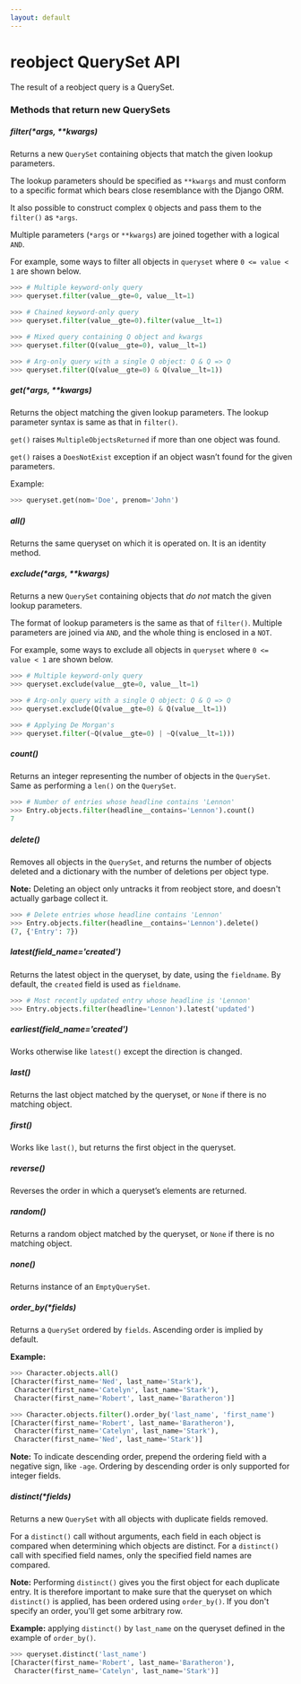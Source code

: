 ```yaml
---
layout: default
---
```


# [](#header-1)reobject QuerySet API

The result of a reobject query is a QuerySet.

### [](#header-2)Methods that return new QuerySets


##### [](#header-5)filter(*args, **kwargs)

Returns a new `QuerySet` containing objects that match the given lookup
parameters.

The lookup parameters should be specified as `**kwargs` and must conform to a
specific format which bears close resemblance with the Django ORM.

It also possible to construct complex `Q` objects and pass them to the
`filter()` as `*args`.

Multiple parameters (`*args` or `**kwargs`) are joined together with a logical
`AND`.

For example, some ways to filter all objects in `queryset` where
`0 <= value < 1` are shown below.

```py
>>> # Multiple keyword-only query
>>> queryset.filter(value__gte=0, value__lt=1)
```

```py
>>> # Chained keyword-only query
>>> queryset.filter(value__gte=0).filter(value__lt=1)
```

```py
>>> # Mixed query containing Q object and kwargs
>>> queryset.filter(Q(value__gte=0), value__lt=1)
```

```py
>>> # Arg-only query with a single Q object: Q & Q => Q
>>> queryset.filter(Q(value__gte=0) & Q(value__lt=1))
```

##### [](#header-5)get(*args, **kwargs)

Returns the object matching the given lookup parameters.
The lookup parameter syntax is same as that in `filter()`.

`get()` raises `MultipleObjectsReturned` if more than one object was found.

`get()` raises a `DoesNotExist` exception if an object wasn’t found for the given parameters.

Example:

```py
>>> queryset.get(nom='Doe', prenom='John')
```

##### [](#header-5)all()

Returns the same queryset on which it is operated on. It is an identity method. 

##### [](#header-5)exclude(*args, **kwargs)

Returns a new `QuerySet` containing objects that *do not* match the given
lookup parameters.

The format of lookup parameters is the same as that of `filter()`. Multiple
parameters are joined via `AND`, and the whole thing is enclosed in a `NOT`.


For example, some ways to exclude all objects in `queryset` where
`0 <= value < 1` are shown below.

```py
>>> # Multiple keyword-only query
>>> queryset.exclude(value__gte=0, value__lt=1)
```

```py
>>> # Arg-only query with a single Q object: Q & Q => Q
>>> queryset.exclude(Q(value__gte=0) & Q(value__lt=1))
```

```py
>>> # Applying De Morgan's
>>> queryset.filter(~Q(value__gte=0) | ~Q(value__lt=1)))
```

##### [](#header-5)count()

Returns an integer representing the number of objects in the `QuerySet`. Same
as performing a `len()` on the `QuerySet`.

```py
>>> # Number of entries whose headline contains 'Lennon'
>>> Entry.objects.filter(headline__contains='Lennon').count()
7
```

##### [](#header-5)delete()

Removes all objects in the `QuerySet`, and returns the number of objects
deleted and a dictionary with the number of deletions per object type.

<p class="note">
  <strong>Note:</strong> Deleting an object only untracks it from reobject
  store, and doesn't actually garbage collect it.
</p>

```py
>>> # Delete entries whose headline contains 'Lennon'
>>> Entry.objects.filter(headline__contains='Lennon').delete()
(7, {'Entry': 7})
```

##### [](#header-5)latest(field_name='created')

Returns the latest object in the queryset, by date, using the `fieldname`.
By default, the `created` field is used as `fieldname`.

```py
>>> # Most recently updated entry whose headline is 'Lennon'
>>> Entry.objects.filter(headline='Lennon').latest('updated')
```

##### [](#header-5)earliest(field_name='created')

Works otherwise like `latest()` except the direction is changed.

##### [](#header-5)last()

Returns the last object matched by the queryset, or `None`
if there is no matching object.

##### [](#header-5)first()

Works like `last()`, but returns the first object in the queryset.

##### [](#header-5)reverse()

Reverses the order in which a queryset’s elements are returned.

##### [](#header-5)random()

Returns a random object matched by the queryset, or `None`
if there is no matching object.

##### [](#header-5)none()

Returns instance of an `EmptyQuerySet`.

##### [](#header-5)order_by(*fields)

Returns a `QuerySet` ordered by `fields`. Ascending order is implied by default.

**Example:**

```py
>>> Character.objects.all()
[Character(first_name='Ned', last_name='Stark'),
 Character(first_name='Catelyn', last_name='Stark'),
 Character(first_name='Robert', last_name='Baratheron')]

>>> Character.objects.filter().order_by('last_name', 'first_name')
[Character(first_name='Robert', last_name='Baratheron'),
 Character(first_name='Catelyn', last_name='Stark'),
 Character(first_name='Ned', last_name='Stark')]
```

<p class="note">
  <strong>Note:</strong> To indicate descending order, prepend the ordering 
  field with a negative sign, like <code>-age</code>. Ordering by descending
  order is only supported for integer fields.
</p>


##### [](#header-5)distinct(*fields)

Returns a new `QuerySet` with all objects with duplicate fields removed.

For a `distinct()` call without arguments, each field in each object
is compared when determining which objects are distinct. For a `distinct()`
call with specified field names, only the specified field names are compared.

<p class="note">
  <strong>Note:</strong> Performing <code>distinct()</code> gives you the
  first object for each duplicate entry. It is therefore important to make
  sure that the queryset on which <code>distinct()</code> is applied, has
  been ordered using <code>order_by()</code>. If you don't specify an order,
  you'll get some arbitrary row.
</p>

**Example:** applying `distinct()` by `last_name` on the queryset defined in the
example of `order_by()`.

```py
>>> queryset.distinct('last_name')
[Character(first_name='Robert', last_name='Baratheron'),
 Character(first_name='Catelyn', last_name='Stark')]
```